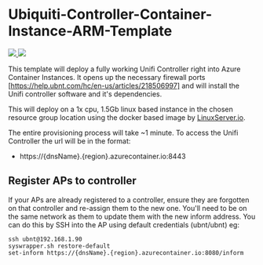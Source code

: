 # Ubiquiti-Controller-Container-Instance-ARM-Template

<a href="https://portal.azure.com/#create/Microsoft.Template/uri/https%3A%2F%2Fraw.githubusercontent.com%2Fdaltskin%2FUbiquiti-Controller-Container-Instance-ARM-Template%2Fmaster%2Fazuredeploy.json" target="_blank">
    <img src="http://azuredeploy.net/deploybutton.png"/>
</a>
<a href="http://armviz.io/#/?load=https%3A%2F%2Fraw.githubusercontent.com%2Fdaltskin%2FUbiquiti-Controller-Container-Instance-ARM-Template%2Fmaster%2Fazuredeploy.json" target="_blank">
    <img src="http://armviz.io/visualizebutton.png"/>
</a>

This template will deploy a fully working Unifi Controller right into Azure Container Instances.  It opens up the necessary firewall ports [https://help.ubnt.com/hc/en-us/articles/218506997] and will install the Unifi controller software and it's dependencies.

This will deploy on a 1x cpu, 1.5Gb linux based instance in the chosen resource group location using the docker based image by [LinuxServer.io](https://hub.docker.com/r/linuxserver/unifi-controller).

The entire provisioning process will take ~1 minute.  To access the Unifi Controller the url will be in the format: 

*   https://{dnsName}.{region}.azurecontainer.io:8443

## Register APs to controller

If your APs are already registered to a controller, ensure they are forgotten on that controller and re-assign them to the new one.  You'll need to be on the same network as them to update them with the new inform address.  You can do this by SSH into the AP using default credentials (ubnt/ubnt) eg:

```
ssh ubnt@192.168.1.90
syswrapper.sh restore-default
set-inform https://{dnsName}.{region}.azurecontainer.io:8080/inform
```
